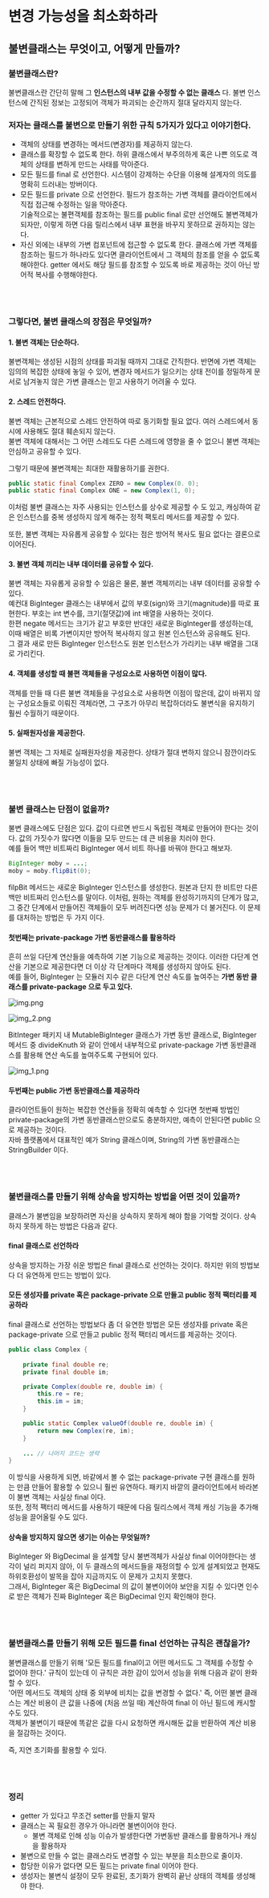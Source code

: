 # 변경 가능성을 최소화하라

## 불변클래스는 무엇이고, 어떻게 만들까?

### 불변클래스란?

불변클래스란 간단히 말해 그 **인스턴스의 내부 값을 수정할 수 없는 클래스** 다. 불변 인스턴스에 간직된 정보는 고정되어 객체가 파괴되는 순간까지 절대 달라지지 않는다.

### 저자는 클래스를 불변으로 만들기 위한 규칙 5가지가 있다고 이야기한다.

- 객체의 상태를 변경하는 메서드(변경자)를 제공하지 않는다.
- 클래스를 확장할 수 없도록 한다. 하위 클래스에서 부주의하게 혹은 나쁜 의도로 객체의 상태를 변하게 만드는 사태를 막아준다.
- 모든 필드를 final 로 선언한다. 시스템이 강제하는 수단을 이용해 설계자의 의도를 명확히 드러내는 방버이다.
- 모든 필드를 private 으로 선언한다. 필드가 참조하는 가변 객체를 클라이언트에서 직접 접근해 수정하는 일을 막아준다. <br/> 기술적으로는 불편객체를 참조하는 필드를 public final 로만 선언해도 불변객체가 되자만, 이렇게 하면 다음 릴리스에서 내부 표현을 바꾸지 못하므로 권하지는 않는다.
- 자신 외에는 내부의 가변 컴포넌트에 접근할 수 없도록 한다. 클래스에 가변 객체를 참조하는 필드가 하나라도 있다면 클라이언트에서 그 객체의 참조를 얻을 수 없도록 해야한다. getter 에서도 해당 필드를 참조할 수 있도록 바로 제공하는 것이 아닌 방어적 복사를 수행해야한다.

<br/>
<br/>

### 그렇다면, 불변 클래스의 장점은 무엇일까?

#### 1. 불변 객체는 단순하다.

불변객체는 생성된 시점의 상태를 파괴될 때까지 그대로 간직한다. 반면에 가변 객체는 임의의 복잡한 상태에 놓일 수 있어, 변경자 메서드가 일으키는 상태 전이를 정밀하게 문서로 남겨놓지 않은 가변 클래스는 믿고 사용하기 어려울 수 있다.

#### 2. 스레드 안전하다.

불변 객체는 근본적으로 스레드 안전하여 따로 동기화할 필요 없다. 여러 스레드에서 동시에 사용해도 절대 훼손되지 않는다. <br/>
불변 객체에 대해서는 그 어떤 스레드도 다른 스레드에 영향을 줄 수 없으니 불변 객체는 안심하고 공유할 수 있다.

그렇기 때문에 불변객체는 최대한 재활용하기를 권한다.
```java
public static final Complex ZERO = new Complex(0. 0);
public static final Complex ONE = new Complex(1, 0);
```
이처럼 불변 클래스는 자주 사용되는 인스턴스를 상수로 제공할 수 도 있고, 캐싱하여 같은 인스턴스를 중복 생성하지 않게 해주는 정적 팩토리 메서드를 제공할 수 있다.

또한, 불변 객체는 자유롭게 공유할 수 있다는 점은 방어적 복사도 필요 없다는 결론으로 이어진다.

#### 3. 불변 객체 끼리는 내부 데이터를 공유할 수 있다.

불변 객체는 자유롭게 공유할 수 있음은 물론, 불변 객체끼리는 내부 데이터를 공유할 수 있다. <br/>
예컨대 BigInteger 클래스는 내부에서 값의 부호(sign)와 크기(magnitude)를 따로 표현한다. 부호는 int 변수를, 크기(절댓값)에 int 배열을 사용하는 것이다. <br/>
한편 negate 메서드는 크기가 같고 부호만 반대인 새로운 BigInteger를 생성하는데, 이때 배열은 비록 가변이지만 방어적 복사하지 않고 원본 인스턴스와 공유해도 된다. <br/>
그 결과 새로 만든 BigInteger 인스턴스도 원본 인스턴스가 가리키는 내부 배열을 그대로 가리킨다.

#### 4. 객체를 생성할 때 불편 객체들을 구성요소로 사용하면 이점이 많다.

객체를 만들 때 다른 불변 객체들을 구성요소로 사용하면 이점이 많은데, 값이 바뀌지 않는 구성요소들로 이뤄진 객체라면, 그 구조가 아무리 복잡하더라도 불변식을 유지하기 훨씬 수월하기 때문이다.

#### 5. 실패원자성을 제공한다.

불변 객체는 그 자체로 실패원자성을 제공한다. 상태가 절대 변하지 않으니 잠깐이라도 불일치 상태에 빠질 가능성이 없다.

<br/>
<br/>

### 불변 클래스는 단점이 없을까?

불변 클래스에도 단점은 있다. 값이 다르면 반드시 독립된 객체로 만들어야 한다는 것이다. 값의 가짓수가 많다면 이들을 모두 만드는 데 큰 비용을 치러야 한다. <br/>
예를 들어 백만 비트짜리 BigInteger 에서 비트 하나를 바꿔야 한다고 해보자.

```java
BigInteger moby = ...;
moby = moby.flipBit(0);
```
filpBit 메서드는 새로운 BigInteger 인스턴스를 생성한다. 원본과 단지 한 비트만 다른 백만 비트짜리 인스턴스를 말이다.
이처럼, 원하는 객체를 완성하기까지의 단계가 많고, 그 중간 단계에서 만들어진 객체들이 모두 버려진다면 성능 문제가 더 불거진다. 이 문제를 대처하는 방법은 두 가지 이다.

#### 첫번째는 private-package 가변 동반클래스를 활용하라

흔히 쓰일 다단계 연산들을 예측하여 기본 기능으로 제공하는 것이다. 이러한 다단계 연산을 기본으로 제공한다면 더 이상 각 단계마다 객체를 생성하지 않아도 된다.<br/>
예를 들어, BigInteger 는 모듈러 지수 같은 다단계 연산 속도를 높여주는 **가변 동반 클래스를 private-package 으로 두고 있다.**

![img.png](img.png)

![img_2.png](img_2.png)

BitInteger 패키지 내 MutableBigInteger 클래스가 가변 동반 클래스로, BigInteger 메서드 중 divideKnuth 와 같이 안에서 내부적으로 private-package 가변 동반클래스를 활용해 연산 속도를 높여주도록 구현되어 있다.

![img_1.png](img_1.png)

#### 두번째는 public 가변 동반클래스를 제공하라

클라이언트들이 원하는 복잡한 연산들을 정확히 예측할 수 있다면 첫번째 방법인 private-package의 가변 동반클래스만으로도 충분하지만, 예측이 안된다면 public 으로 제공하는 것이다. <br/>
자바 플랫폼에서 대표적인 예가 String 클래스이며, String의 가변 동반클래스는 StringBuilder 이다.

<br/>
<br/>

### 불변클래스를 만들기 위해 상속을 방지하는 방법을 어떤 것이 있을까?

클래스가 불변임을 보장하려면 자신을 상속하지 못하게 해야 함을 기억할 것이다. 상속하지 못하게 하는 방법은 다음과 같다.

#### final 클래스로 선언하라

상속을 방지하는 가장 쉬운 방법은 final 클래스로 선언하는 것이다. 하지만 위의 방법보다 더 유연하게 만드는 방법이 있다.

#### 모든 생성자를 private 혹은 package-private 으로 만들고 public 정적 팩터리를 제공하라

final 클래스로 선언하는 방법보다 좀 더 유연한 방법은 모든 생성자를 private 혹은 package-private 으로 만들고 public 정적 팩터리 메서드를 제공하는 것이다.

```java
public class Complex {
    
    private final double re;
    private final double im;

    private Complex(double re, double im) {
        this.re = re;
        this.im = im;
    }

    public static Complex valueOf(double re, double im) {
        return new Complex(re, im);
    }
    
    ... // 나머지 코드는 생략
}
```

이 방식을 사용하게 되면, 바같에서 볼 수 없는 package-private 구현 클래스를 원하는 만큼 만들어 활용할 수 있으니 훨씬 유연하다. 패키지 바깥의 클라이언트에서 바라본 이 불변 객체는 사실상 final 이다.<br/>
또한, 정적 팩터리 메서드를 사용하기 때문에 다음 릴리스에서 객체 캐싱 기능을 추가해 성능을 끌어올릴 수도 있다.

#### 상속을 방지하지 않으면 생기는 이슈는 무엇일까?

BigInteger 와 BigDecimal 을 설계할 당시 불변객체가 사실상 final 이어야한다는 생각이 널리 퍼지지 않아, 이 두 클래스의 메서드들을 재정의할 수 있게 설계되었고 현재도 하위호환성이 발목을 잡아 지금까지도 이 문제가 고치지 못했다.  <br/>
그래서, BigInteger 혹은 BigDecimal 의 값이 불변이어야 보안을 지킬 수 있다면 인수로 받은 객체가 진짜 BigInteger 혹은 BigDecimal 인지 확인해야 한다.


<br/>
<br/>

### 불변클래스를 만들기 위해 모든 필드를 final 선언하는 규칙은 괜찮을가?

불변클래스를 만들기 위해 '모든 필드를 final이고 어떤 메서드도 그 객체를 수정할 수 없어야 한다.' 규칙이 있는데 이 규칙은 과한 감이 있어서 성능을 위해 다음과 같이 완화할 수 있다. <br/>
'어떤 메서드도 객체의 상태 중 외부에 비치는 값을 변경할 수 없다.' 즉, 어떤 불변 클래스는 계산 비용이 큰 값을 나중에 (처음 쓰일 때) 계산하여 final 이 아닌 필드에 캐시할 수도 있다. <br/>
객체가 불변이기 때문에 똑같은 값을 다시 요청하면 캐시해둔 값을 반환하여 계산 비용을 절감하는 것이다.

즉, 지연 초기화를 활용할 수 있다.

<br/>
<br/>

### 정리

- getter 가 있다고 무조건 setter를 만들지 말자
- 클래스는 꼭 필요힌 경우가 아니라면 불변이어야 한다.
  - 불변 객체로 인해 성능 이슈가 발생한다면 가변동반 클래스를 활용하거나 캐싱을 활용하자
- 불변으로 만들 수 없는 클래스라도 변경할 수 있는 부분을 최소한으로 줄이자.
- 합당한 이유가 없다면 모든 필드는 private final 이어야 한다.
- 생성자는 불변식 설정이 모두 완료된, 초기화가 완벽히 끝난 상태의 객체를 생성해야 한다.
